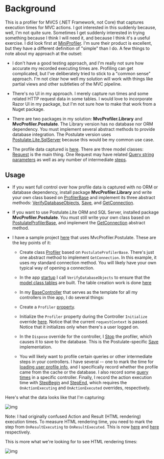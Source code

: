 # Background

This is a profiler for MVC5 (.NET Framework, not Core) that captures execution times for MVC actions. I got interested in this suddenly because, well, I'm not quite sure. Sometimes I get suddenly interested in trying something because I think I will need it, and because I think it's a useful exercise. I did look first at [MiniProfiler](https://miniprofiler.com). I'm sure their product is excellent, but they have a different definition of "simple" than I do. A few things to note about my approach at the outset:

- I don't have a good testing approach, and I'm really not sure how accurate my recorded executing times are. Profiling can get complicated, but I've deliberately tried to stick to a "common sense" approach. I'm not clear how well my solution will work with things like partial views and other subtleties of the MVC pipeline.

- There's no UI in my approach. I merely capture run times and some related HTTP request data in some tables. I would love to incorporate Razor UI in my package, but I'm not sure how to make that work from a Nuget package.

- There are two packages in my solution: **MvcProfiler.Library** and **MvcProfiler.Postulate**. The Library version has no database nor ORM dependency. You must implement several abstract methods to provide database integration. The Postulate version uses [Postulate.Lite.SqlServer](https://github.com/adamosoftware/Postulate.Lite) because this would be my common use case.

- The profile data captured is [here](https://github.com/adamosoftware/MvcProfiler/tree/master/MvcProfiler/Models). There are three model classes: [Request](https://github.com/adamosoftware/MvcProfiler/blob/master/MvcProfiler/Models/Request.cs) is the main thing. One Request may have related [Query string parameters](https://github.com/adamosoftware/MvcProfiler/blob/master/MvcProfiler/Models/Parameter.cs) as well as any number of intermediate [steps](https://github.com/adamosoftware/MvcProfiler/blob/master/MvcProfiler/Models/Step.cs).

## Usage

- If you want full control over how profile data is captured with no ORM or database dependency, install package **MvcProfiler.Library** and write your own class based on [ProfilerBase](https://github.com/adamosoftware/MvcProfiler/blob/master/MvcProfiler/ProfilerBase.cs) and implement its three abstract methods: [VerifyDatabaseObjects](https://github.com/adamosoftware/MvcProfiler/blob/master/MvcProfiler/ProfilerBase.cs#L53), [Save](https://github.com/adamosoftware/MvcProfiler/blob/master/MvcProfiler/ProfilerBase.cs#L59), and [GetConnection](https://github.com/adamosoftware/MvcProfiler/blob/master/MvcProfiler/ProfilerBase.cs#L64).

- If you want to use Postulate.Lite ORM and SQL Server, installed package **MvcProfiler.Postulate**. You must still write your own class based on [PostulateProfilerBase](https://github.com/adamosoftware/MvcProfiler/blob/master/MvcProfiler.Postulate/PostulateProfilerBase.cs), and implement the [GetConnection](https://github.com/adamosoftware/MvcProfiler/blob/master/MvcProfiler/ProfilerBase.cs#L64) abstract method.

- I have a sample project [here](https://github.com/adamosoftware/MvcSpace) that uses MvcProfiler.Postulate. These are the key points of it:

    - Create class [Profiler](https://github.com/adamosoftware/MvcSpace/blob/master/MvcSpace.App/Profiler.cs) based on `PostulateProfilerBase`. There's just one abstract method to implement `GetConnection`. In this example, it uses my standard connection method. You will likely have your own typical way of opening a connection.
    
    - In the app [startup](https://github.com/adamosoftware/MvcSpace/blob/master/MvcSpace.App/Startup.cs#L14) I call `VerifyDatabaseObjects` to ensure that the [model class tables](https://github.com/adamosoftware/MvcProfiler/tree/master/MvcProfiler/Models) are built. The table creation work is done [here](https://github.com/adamosoftware/MvcProfiler/blob/master/MvcProfiler.Postulate/PostulateProfilerBase.cs#L21)
    
    - In my [BaseController](https://github.com/adamosoftware/MvcSpace/blob/master/MvcSpace.App/BaseController.cs) that serves as the template for all my controllers in thie app, I do several things:
    
    - Create a `Profiler` [property](https://github.com/adamosoftware/MvcSpace/blob/master/MvcSpace.App/BaseController.cs#L17).
    
    - Initialize the `Profiler` property during the Controller `Initialize` override [here](https://github.com/adamosoftware/MvcSpace/blob/master/MvcSpace.App/BaseController.cs#L29). Notice that the current `requestContext` is passed. Notice that it initializes only when there's a user logged on.
    
    - In the `Dispose` override for the controller, I [Stop](https://github.com/adamosoftware/MvcSpace/blob/master/MvcSpace.App/BaseController.cs#L95) the profiler, which causes it to save to the database. This is the Postulate-specific [Save](https://github.com/adamosoftware/MvcProfiler/blob/master/MvcProfiler.Postulate/PostulateProfilerBase.cs#L40) implementation.
    
    - You will likely want to profile certain queries or other intermediate steps in your controllers. I have several -- one to mark the time for [loading user profile info](https://github.com/adamosoftware/MvcSpace/blob/master/MvcSpace.App/BaseController.cs#L35), and I specifically record whether the profile came from the cache or the database. I also record some [query times](https://github.com/adamosoftware/MvcSpace/blob/master/MvcSpace.App/Controllers/DataModelController.cs#L20) in a specific controller. Finally, I record the action execution time with [StepBegin](https://github.com/adamosoftware/MvcSpace/blob/master/MvcSpace.App/BaseController.cs#L60) and [StepEnd](https://github.com/adamosoftware/MvcSpace/blob/master/MvcSpace.App/BaseController.cs#L89), which requires the `OnActionExecuting` and `OnActionExecuted` overrides, respectively.
    
Here's what the data looks like that I'm capturing:

![img](https://adamosoftware.blob.core.windows.net/images/mvcprofiler.png)

Note: I had originally confused Action and Result (HTML rendering) execution times. To measure HTML rendering time, you need to mark the step from `OnResultExecuting` to `OnResultExecuted`. This is now [here](https://github.com/adamosoftware/MvcSpace/blob/master/MvcSpace.App/BaseController.cs#L43) and [here](https://github.com/adamosoftware/MvcSpace/blob/master/MvcSpace.App/BaseController.cs#L52) respectively.

This is more what we're looking for to see HTML rendering times:

![img](https://adamosoftware.blob.core.windows.net:443/images/mvcprofiler2.png)
